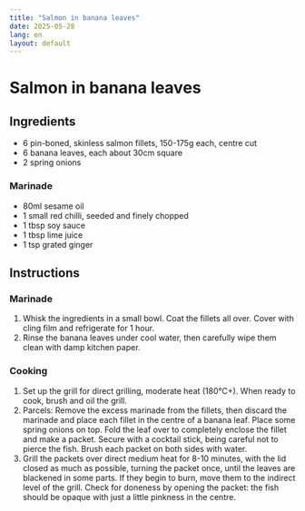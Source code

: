 ```yaml
---
title: "Salmon in banana leaves"
date: 2025-05-28
lang: en
layout: default
---
```

# Salmon in banana leaves

## Ingredients

* 6 pin-boned, skinless salmon fillets, 150-175g each, centre cut
* 6 banana leaves, each about 30cm square
* 2 spring onions

### Marinade

* 80ml sesame oil
* 1 small red chilli, seeded and finely chopped
* 1 tbsp soy sauce
* 1 tbsp lime juice
* 1 tsp grated ginger

## Instructions

### Marinade

1. Whisk the ingredients in a small bowl. Coat the fillets all over. Cover with cling film and refrigerate for 1 hour.
2. Rinse the banana leaves under cool water, then carefully wipe them clean with damp kitchen paper.

### Cooking

1. Set up the grill for direct grilling, moderate heat (180°C+). When ready to cook, brush and oil the grill.
2. Parcels: Remove the excess marinade from the fillets, then discard the marinade and place each fillet in the centre of a banana leaf. Place some spring onions on top. Fold the leaf over to completely enclose the fillet and make a packet. Secure with a cocktail stick, being careful not to pierce the fish. Brush each packet on both sides with water.
3. Grill the packets over direct medium heat for 8-10 minutes, with the lid closed as much as possible, turning the packet once, until the leaves are blackened in some parts. If they begin to burn, move them to the indirect level of the grill. Check for doneness by opening the packet: the fish should be opaque with just a little pinkness in the centre.
